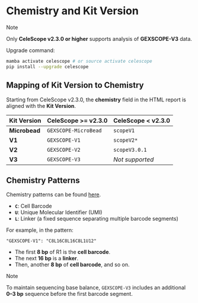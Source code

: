 # Chemistry and Kit Version

> [!NOTE] 
> Only **CeleScope v2.3.0 or higher** supports analysis of **GEXSCOPE-V3** data.  

Upgrade command:  
```bash
mamba activate celescope # or source activate celescope
pip install --upgrade celescope
```

## Mapping of Kit Version to Chemistry  

Starting from CeleScope v2.3.0, the **chemistry** field in the HTML report is aligned with the **Kit Version**.  

| Kit Version | CeleScope >= v2.3.0  | CeleScope < v2.3.0 |
|------------|----------------------|--------------------|
| **Microbead** | `GEXSCOPE-MicroBead` | `scopeV1`          |
| **V1**       | `GEXSCOPE-V1`        | `scopeV2*`         |
| **V2**       | `GEXSCOPE-V2`        | `scopeV3.0.1`      |
| **V3**       | `GEXSCOPE-V3`        | *Not supported*    |

## Chemistry Patterns  

Chemistry patterns can be found [here](https://github.com/singleron-RD/CeleScope/blob/master/celescope/chemistry_dict.py).  

- **`C`**: Cell Barcode  
- **`U`**: Unique Molecular Identifier (UMI)  
- **`L`**: Linker (a fixed sequence separating multiple barcode segments)  

For example, in the pattern:  
```plaintext
"GEXSCOPE-V1": "C8L16C8L16C8L1U12"
```
- The first **8 bp** of R1 is the **cell barcode**.  
- The next **16 bp** is a **linker**.  
- Then, another **8 bp** of **cell barcode**, and so on.  

> [!NOTE] 
> To maintain sequencing base balance, `GEXSCOPE-V3` includes an additional **0–3 bp** sequence before the first barcode segment.  
